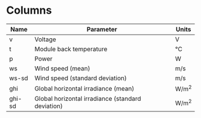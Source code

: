 # Columns

Name | Parameter | Units
---|---|---
v | Voltage | V
t | Module back temperature | &deg;C
p | Power | W
ws | Wind speed (mean) | m/s
ws-sd | Wind speed (standard deviation) | m/s
ghi | Global horizontal irradiance (mean) | W/m<sup>2
ghi-sd | Global horizontal irradiance (standard deviation) | W/m<sup>2
